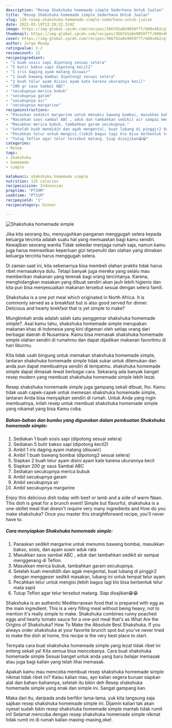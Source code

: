 ```yaml
---
description: "Resep Shakshuka homemade simple Sederhana Untuk Jualan"
title: "Resep Shakshuka homemade simple Sederhana Untuk Jualan"
slug: 128-resep-shakshuka-homemade-simple-sederhana-untuk-jualan
date: 2021-03-19T13:28:22.519Z
image: https://img-global.cpcdn.com/recipes/3667d1a0e9059f7f/680x482cq70/shakshuka-homemade-simple-foto-resep-utama.jpg
thumbnail: https://img-global.cpcdn.com/recipes/3667d1a0e9059f7f/680x482cq70/shakshuka-homemade-simple-foto-resep-utama.jpg
cover: https://img-global.cpcdn.com/recipes/3667d1a0e9059f7f/680x482cq70/shakshuka-homemade-simple-foto-resep-utama.jpg
author: Jorge Moody
ratingvalue: 3.2
reviewcount: 12
recipeingredient:
- "1 buah sosis sapi dipotong sesuai selera"
- "5 butir bakso sapi dipotong kecil2"
- "1 iris daging ayam matang disuwir"
- "1 buah bawang bombai dipotong2 sesuai selera"
- "2 buah telur ayam disini ayam kate karena ukurannya kecil"
- "200 gr saus Sambal ABC"
- "secukupnya merica bubuk"
- "secukupnya garam"
- "secukupnya air"
- "secukupnya margarine"
recipeinstructions:
- "Panaskan sedikit margarine untuk menumis bawang bombai, masukkan bakso, sosis, dan ayam suwir aduk rata"
- "Masukkan saos sambal ABC , aduk dan tambahkan sedikit air sampai menggenang di Teflon."
- "Masukkan merica bubuk, tambahkan garam secukupnya."
- "Setelah kuah mendidih dan agak mengental, buat lubang di pinggir2 dengan menggeser sedikit masakan, lubang ini untuk tempat telur ayam."
- "Pecahkan telur untuk mengisi.(lebih bagus lagi klo bisa berbentuk telur mata sapi)"
- "Tutup Teflon agar telur tersebut matang. Siap disajikan😁😁"
categories:
- Resep
tags:
- shakshuka
- homemade
- simple

katakunci: shakshuka homemade simple 
nutrition: 125 calories
recipecuisine: Indonesian
preptime: "PT39M"
cooktime: "PT31M"
recipeyield: "1"
recipecategory: Dinner

---
```



![Shakshuka homemade simple](https://img-global.cpcdn.com/recipes/3667d1a0e9059f7f/680x482cq70/shakshuka-homemade-simple-foto-resep-utama.jpg)

Jika kita seorang ibu, menyuguhkan panganan menggugah selera kepada keluarga tercinta adalah suatu hal yang memuaskan bagi kamu sendiri. Kewajiban seorang  wanita Tidak sekedar menjaga rumah saja, namun kamu juga harus memastikan keperluan gizi terpenuhi dan olahan yang dimakan keluarga tercinta harus menggugah selera.

Di zaman  saat ini, kita sebenarnya bisa membeli olahan praktis tidak harus ribet memasaknya dulu. Tetapi banyak juga mereka yang selalu mau memberikan makanan yang terenak bagi orang tercintanya. Karena, menghidangkan masakan yang dibuat sendiri akan jauh lebih higienis dan kita pun bisa menyesuaikan makanan tersebut sesuai dengan selera famili. 

Shakshuka is a one pot meal which originated in North Africa. It is commonly served as a breakfast but is also good served for dinner. Delicious and hearty brekfast that is yet simple to make?

Mungkinkah anda adalah salah satu penggemar shakshuka homemade simple?. Asal kamu tahu, shakshuka homemade simple merupakan makanan khas di Indonesia yang kini digemari oleh setiap orang dari berbagai daerah di Nusantara. Kamu bisa memasak shakshuka homemade simple olahan sendiri di rumahmu dan dapat dijadikan makanan favoritmu di hari liburmu.

Kita tidak usah bingung untuk memakan shakshuka homemade simple, lantaran shakshuka homemade simple tidak sukar untuk ditemukan dan anda pun dapat membuatnya sendiri di tempatmu. shakshuka homemade simple dapat dimasak lewat berbagai cara. Sekarang ada banyak banget resep modern yang membuat shakshuka homemade simple lebih lezat.

Resep shakshuka homemade simple juga gampang sekali dibuat, lho. Kamu tidak usah capek-capek untuk memesan shakshuka homemade simple, lantaran Anda bisa menyajikan sendiri di rumah. Untuk Anda yang ingin membuatnya, inilah resep untuk membuat shakshuka homemade simple yang nikamat yang bisa Kamu coba.

<!--inarticleads1-->

##### Bahan-bahan dan bumbu yang digunakan dalam pembuatan Shakshuka homemade simple:

1. Sediakan 1 buah sosis sapi (dipotong sesuai selera)
1. Sediakan 5 butir bakso sapi (dipotong kecil2)
1. Ambil 1 iris daging ayam matang (disuwir)
1. Ambil 1 buah bawang bombai (dipotong2 sesuai selera)
1. Siapkan 2 buah telur ayam disini ayam kate karena ukurannya kecil
1. Siapkan 200 gr saus Sambal ABC
1. Sediakan secukupnya merica bubuk
1. Ambil secukupnya garam
1. Ambil secukupnya air
1. Ambil secukupnya margarine


Enjoy this delicious dish today with beef or lamb and a side of warm Naan. This dish is great for a brunch event! Simple but flavorful, shakshuka is a one-skillet meal that doesn&#39;t require very many ingredients and How do you make shakshuka? Once you master this straightforward recipe, you&#39;ll never have to. 

<!--inarticleads2-->

##### Cara menyiapkan Shakshuka homemade simple:

1. Panaskan sedikit margarine untuk menumis bawang bombai, masukkan bakso, sosis, dan ayam suwir aduk rata
1. Masukkan saos sambal ABC , aduk dan tambahkan sedikit air sampai menggenang di Teflon.
1. Masukkan merica bubuk, tambahkan garam secukupnya.
1. Setelah kuah mendidih dan agak mengental, buat lubang di pinggir2 dengan menggeser sedikit masakan, lubang ini untuk tempat telur ayam.
1. Pecahkan telur untuk mengisi.(lebih bagus lagi klo bisa berbentuk telur mata sapi)
1. Tutup Teflon agar telur tersebut matang. Siap disajikan😁😁


Shakshuka is an authentic Mediterranean food that is prepared with egg as the main ingredient. This is a very filling meal without being heavy, not to mention it&#39;s really simple to make. Shakshuka combines runny poached eggs and hearty tomato sauce for a one-pot meal that&#39;s as What Are the Origins of Shakshuka? How To Make the Absolute Best Shakshuka. If you always order shakshuka at your favorite brunch spot but you&#39;ve never tried to make the dish at home, this recipe is the very best place to start. 

Ternyata cara buat shakshuka homemade simple yang lezat tidak ribet ini enteng sekali ya! Kita semua bisa mencobanya. Cara buat shakshuka homemade simple Sesuai banget untuk anda yang baru belajar memasak atau juga bagi kalian yang telah lihai memasak.

Apakah kamu mau mencoba membuat resep shakshuka homemade simple nikmat tidak ribet ini? Kalau kalian mau, ayo kalian segera buruan siapkan alat dan bahan-bahannya, setelah itu bikin deh Resep shakshuka homemade simple yang enak dan simple ini. Sangat gampang kan. 

Maka dari itu, daripada anda berfikir lama-lama, yuk kita langsung saja sajikan resep shakshuka homemade simple ini. Dijamin kalian tak akan nyesel sudah bikin resep shakshuka homemade simple mantab tidak rumit ini! Selamat mencoba dengan resep shakshuka homemade simple nikmat tidak rumit ini di rumah kalian masing-masing,oke!.

